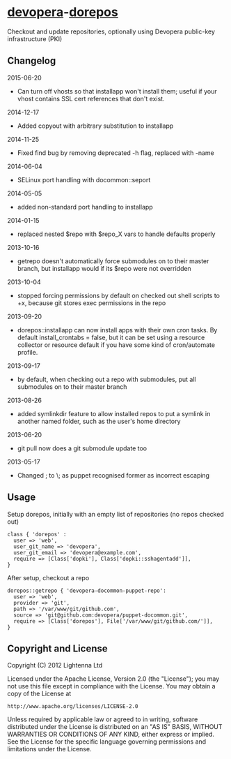 [devopera](http://devopera.com)-[dorepos](http://devopera.com/module/dorepos)
=======

Checkout and update repositories, optionally using Devopera public-key infrastructure (PKI)

Changelog
---------

2015-06-20

  * Can turn off vhosts so that installapp won't install them; useful if your vhost contains SSL cert references that don't exist.

2014-12-17

  * Added copyout with arbitrary substitution to installapp

2014-11-25

  * Fixed find bug by removing deprecated -h flag, replaced with -name

2014-06-04

  * SELinux port handling with docommon::seport

2014-05-05

  * added non-standard port handling to installapp

2014-01-15

  * replaced nested $repo with $repo_X vars to handle defaults properly

2013-10-16

  * getrepo doesn't automatically force submodules on to their master branch, but installapp would if its $repo were not overridden

2013-10-04

  * stopped forcing permissions by default on checked out shell scripts to +x, because git stores exec permissions in the repo

2013-09-20

  * dorepos::installapp can now install apps with their own cron tasks.  By default install_crontabs = false, but it can be set using a resource collector or resource default if you have some kind of cron/automate profile.

2013-09-17

  * by default, when checking out a repo with submodules, put all submodules on to their master branch

2013-08-26

  * added symlinkdir feature to allow installed repos to put a symlink in another named folder, such as the user's home directory

2013-06-20

  * git pull now does a git submodule update too

2013-05-17

  * Changed \; to \\; as puppet recognised former as incorrect escaping

Usage
-----

Setup dorepos, initially with an empty list of repositories (no repos checked out)

    class { 'dorepos' :
      user => 'web',
      user_git_name => 'devopera',
      user_git_email => 'devopera@example.com',
      require => [Class['dopki'], Class['dopki::sshagentadd']],
    }

After setup, checkout a repo

    dorepos::getrepo { 'devopera-docommon-puppet-repo':
      user => 'web',
      provider => 'git',
      path => '/var/www/git/github.com',
      source => 'git@github.com:devopera/puppet-docommon.git',
      require => [Class['dorepos'], File['/var/www/git/github.com/']],
    }


Copyright and License
---------------------

Copyright (C) 2012 Lightenna Ltd

Licensed under the Apache License, Version 2.0 (the "License"); you may not use this file except in compliance with the License. You may obtain a copy of the License at

    http://www.apache.org/licenses/LICENSE-2.0

Unless required by applicable law or agreed to in writing, software distributed under the License is distributed on an "AS IS" BASIS, WITHOUT WARRANTIES OR CONDITIONS OF ANY KIND, either express or implied. See the License for the specific language governing permissions and limitations under the License.
